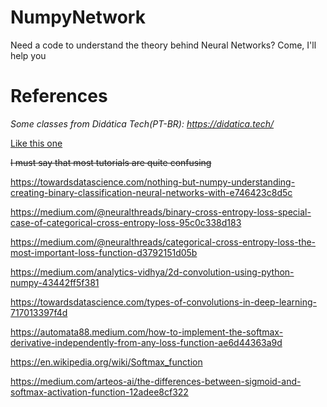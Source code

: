 # NumpyNetwork
Need a code to understand the theory behind Neural Networks? Come, I'll help you


# References

*Some classes from Didática Tech(PT-BR): https://didatica.tech/*

[Like this one](https://www.youtube.com/watch?v=qZ9xuPcoWSA)

~~I must say that most tutorials are quite confusing~~

https://towardsdatascience.com/nothing-but-numpy-understanding-creating-binary-classification-neural-networks-with-e746423c8d5c

https://medium.com/@neuralthreads/binary-cross-entropy-loss-special-case-of-categorical-cross-entropy-loss-95c0c338d183

https://medium.com/@neuralthreads/categorical-cross-entropy-loss-the-most-important-loss-function-d3792151d05b

https://medium.com/analytics-vidhya/2d-convolution-using-python-numpy-43442ff5f381

https://towardsdatascience.com/types-of-convolutions-in-deep-learning-717013397f4d

https://automata88.medium.com/how-to-implement-the-softmax-derivative-independently-from-any-loss-function-ae6d44363a9d

https://en.wikipedia.org/wiki/Softmax_function

https://medium.com/arteos-ai/the-differences-between-sigmoid-and-softmax-activation-function-12adee8cf322
